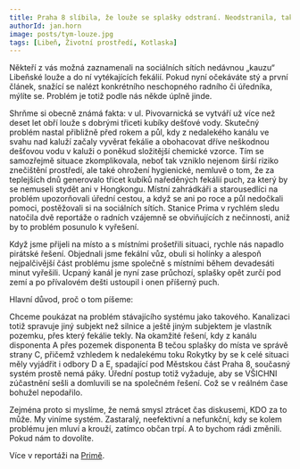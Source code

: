 ```yaml
---
title: Praha 8 slíbila, že louže se splašky odstraní. Neodstranila, tak jsme se do toho pustili sami.
authorId: jan.horn
image: posts/tym-louze.jpg
tags: [Libeň, Životní prostředí, Kotlaska]
---
```


Někteří z vás možná zaznamenali na sociálních sítích nedávnou „kauzu“ Libeňské
louže a do ní vytékajících fekálií. Pokud nyní očekáváte stý a první článek, snažící se
nalézt konkrétního neschopného radního či úředníka, mýlíte se. Problém je totiž
podle nás někde úplně jinde.

Shrňme si obecně známá fakta: v ul. Pivovarnická se vytváří už více než deset let
obří louže s dobrými třiceti kubíky dešťové vody. Skutečný problém nastal přibližně
před rokem a půl, kdy z nedalekého kanálu ve svahu nad kaluží začaly vyvěrat
fekálie a obohacovat dříve neškodnou dešťovou vodu v kaluži o poněkud složitější
chemické vzorce. Tím se samozřejmě situace zkomplikovala, neboť tak vzniklo
nejenom širší riziko znečištění prostředí, ale také ohrožení hygienické, nemluvě o
tom, že za teplejších dnů generovalo třicet kubíků naředěných fekálií puch, za který
by se nemuseli stydět ani v Hongkongu. Místní zahrádkáři a starousedlíci na problém
upozorňovali úřední cestou, a když se ani po roce a půl nedočkali pomoci,
postěžovali si na sociálních sítích. Stanice Prima v rychlém sledu natočila dvě
reportáže o radních vzájemně se obviňujících z nečinnosti, aniž by to problém
posunulo k vyřešení.

Když jsme přijeli na místo a s místními prošetřili situaci, rychle nás napadlo pirátské
řešení. Objednali jsme fekální vůz, obuli si holínky a alespoň nejpalčivější část
problému jsme společně s místními během devadesáti minut vyřešili. Ucpaný kanál
je nyní zase průchozí, splašky opět zurčí pod zemí a po přívalovém dešti ustoupil i
onen příšerný puch.

Hlavní důvod, proč o tom píšeme:

Chceme poukázat na problém stávajícího systému jako takového. Kanalizaci totiž
spravuje jiný subjekt než silnice a ještě jiným subjektem je vlastník pozemku, přes
který fekálie tekly. Na okamžité řešení, kdy z kanálu disponenta A přes pozemek
disponenta B tečou splašky do místa ve správě strany C, přičemž vzhledem k
nedalekému toku Rokytky by se k celé situaci měly vyjádřit i odbory D a E, spadající
pod Městskou část Praha 8, současný systém prostě nemá páky. Úřední postup totiž
vyžaduje, aby se VŠICHNI zúčastnění sešli a domluvili se na společném řešení. Což
se v reálném čase bohužel nepodařilo.

Zejména proto si myslíme, že nemá smysl ztrácet čas diskusemi, KDO za to může.
My viníme systém. Zastaralý, neefektivní a nefunkční, kdy se kolem problému jen
mluví a krouží, zatímco občan trpí. A to bychom rádi změnili. Pokud nám to dovolíte.

Více v reportáži na [Primě](https://prima.iprima.cz/zpravodajstvi/praha-8-slibila-ze-louze-se-splasky-v-co-nejblizsi-dobe-na-vlastni-naklady-odstrani).
